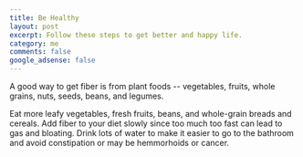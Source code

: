 ```yaml
---
title: Be Healthy
layout: post
excerpt: Follow these steps to get better and happy life.
category: me
comments: false
google_adsense: false
---
```

A good way to get fiber is from plant foods -- vegetables, fruits, whole grains, nuts, seeds, beans, and legumes.

Eat more leafy vegetables, fresh fruits, beans, and whole-grain breads and cereals. Add fiber to your diet slowly since too much too fast can lead to gas and bloating. Drink lots of water to make it easier to go to the bathroom and avoid constipation or may be hemmorhoids or cancer.
